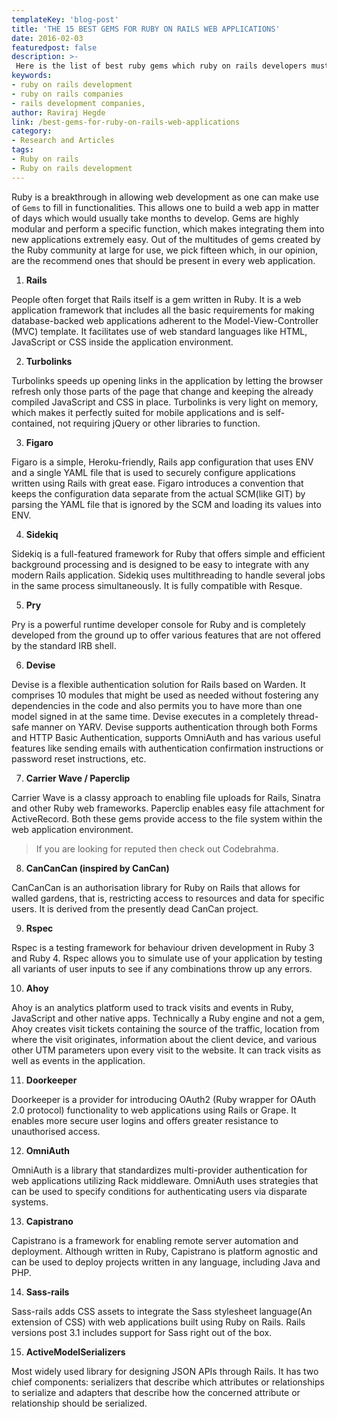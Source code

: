 ```yaml
---
templateKey: 'blog-post'
title: 'THE 15 BEST GEMS FOR RUBY ON RAILS WEB APPLICATIONS'
date: 2016-02-03
featuredpost: false
description: >-
 Here is the list of best ruby gems which ruby on rails developers must know. These ruby gems help us build awesome rails applications within short period.
keywords:
- ruby on rails development
- ruby on rails companies
- rails development companies,
author: Raviraj Hegde  
link: /best-gems-for-ruby-on-rails-web-applications
category:
- Research and Articles
tags:
- Ruby on rails
- Ruby on rails development
---
```


Ruby is a breakthrough in allowing web development as one can make use of `Gems` to fill in functionalities. This allows one to build a web app in matter of days which would usually take months to develop. Gems are highly modular and perform a specific function, which makes integrating them into new applications extremely easy. Out of the multitudes of gems created by the Ruby community at large for use, we pick fifteen which, in our opinion, are the recommend ones that should be present in every web application.

1. **Rails**

People often forget that Rails itself is a gem written in Ruby. It is a web application framework that includes all the basic requirements for making database-backed web applications adherent to the Model-View-Controller (MVC) template. It facilitates use of web standard languages like HTML, JavaScript or CSS inside the application environment.

2. **Turbolinks**

Turbolinks speeds up opening links in the application by letting the browser refresh only those parts of the page that change and keeping the already compiled JavaScript and CSS in place. Turbolinks is very light on memory, which makes it perfectly suited for mobile applications and is self-contained, not requiring jQuery or other libraries to function. 

3. **Figaro**

Figaro is a simple, Heroku-friendly, Rails app configuration that uses ENV and a single YAML file that is used to securely configure applications written using Rails with great ease. Figaro introduces a convention that keeps the configuration data separate from the actual SCM(like GIT) by parsing the YAML file that is ignored by the SCM and loading its values into ENV. 

4. **Sidekiq**

Sidekiq is a full-featured framework for Ruby that offers simple and efficient background processing and is designed to be easy to integrate with any modern Rails application. Sidekiq uses multithreading to handle several jobs in the same process simultaneously. It is fully compatible with Resque. 

5. **Pry**

Pry is a powerful runtime developer console for Ruby and is completely developed from the ground up to offer various features that are not offered by the standard IRB shell. 

6. **Devise**

Devise is a flexible authentication solution for Rails based on Warden. It comprises 10 modules that might be used as needed without fostering any dependencies in the code and also permits you to have more than one model signed in at the same time. Devise executes in a completely thread-safe manner on YARV. Devise supports authentication through both Forms and HTTP Basic Authentication, supports OmniAuth and has various useful features like sending emails with authentication confirmation instructions or password reset instructions, etc. 

7. **Carrier Wave / Paperclip**

Carrier Wave is a classy approach to enabling file uploads for Rails, Sinatra and other Ruby web frameworks. Paperclip enables easy file attachment for ActiveRecord. Both these gems provide access to the file system within the web application environment. 

> If you are looking for reputed then check out Codebrahma. 

8. **CanCanCan (inspired by CanCan)**

CanCanCan is an authorisation library for Ruby on Rails that allows for walled gardens, that is, restricting access to resources and data for specific users. It is derived from the presently dead CanCan project. 

9. **Rspec**

Rspec is a testing framework for behaviour driven development in Ruby 3 and Ruby 4. Rspec allows you to simulate use of your application by testing all variants of user inputs to see if any combinations throw up any errors. 

10. **Ahoy**

Ahoy is an analytics platform used to track visits and events in Ruby, JavaScript and other native apps. Technically a Ruby engine and not a gem, Ahoy creates visit tickets containing the source of the traffic, location from where the visit originates, information about the client device, and various other UTM parameters upon every visit to the website. It can track visits as well as events in the application. 

11. **Doorkeeper**

Doorkeeper is a provider for introducing OAuth2 (Ruby wrapper for OAuth 2.0 protocol) functionality to web applications using Rails or Grape. It enables more secure user logins and offers greater resistance to unauthorised access. 

12. **OmniAuth**

OmniAuth is a library that standardizes multi-provider authentication for web applications utilizing Rack middleware. OmniAuth uses strategies that can be used to specify conditions for authenticating users via disparate systems. 

13. **Capistrano**

Capistrano is a framework for enabling remote server automation and deployment. Although written in Ruby, Capistrano is platform agnostic and can be used to deploy projects written in any language, including Java and PHP. 

14. **Sass-rails**

Sass-rails adds CSS assets to integrate the Sass stylesheet language(An extension of CSS) with web applications built using Ruby on Rails. Rails versions post 3.1 includes support for Sass right out of the box. 

15. **ActiveModelSerializers**

Most widely used library for designing JSON APIs through Rails. It has two chief components: serializers that describe which attributes or relationships to serialize and adapters that describe how the concerned attribute or relationship should be serialized. 
